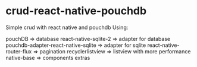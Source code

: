 # crud-react-native-pouchdb
Simple crud with react native and pouchdb
Using:

pouchDB => database
react-native-sqlite-2 => adapter for database
pouchdb-adapter-react-native-sqlite => adapter for sqlite
react-native-router-flux => pagination
recyclerlistview => listview with more performance
native-base => components extras 
